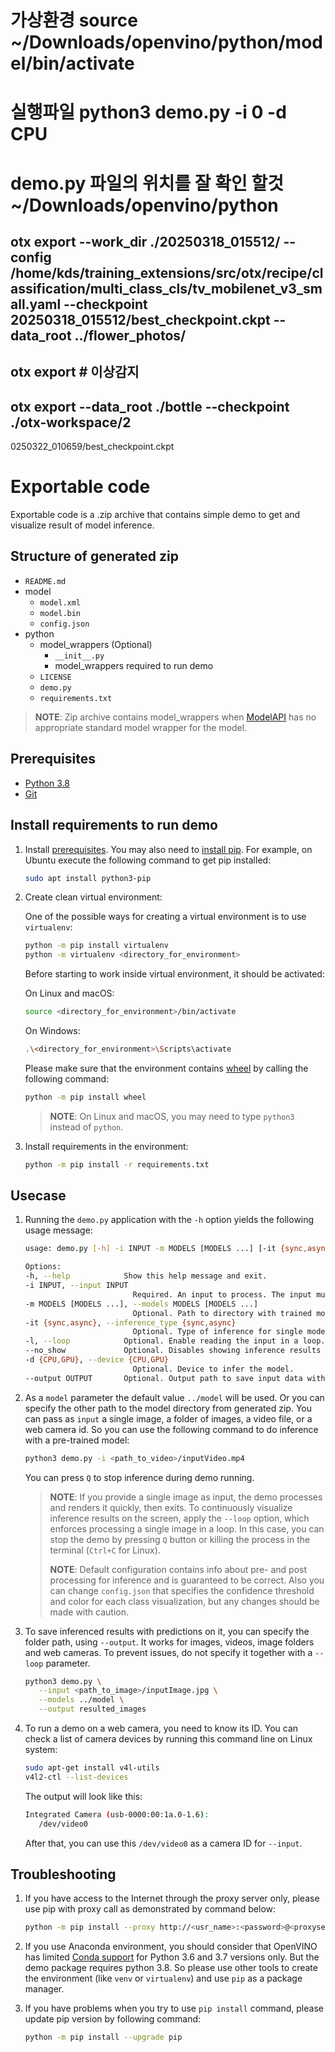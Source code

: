 # 가상환경 source ~/Downloads/openvino/python/model/bin/activate
# 실행파일 python3 demo.py -i 0 -d CPU
# demo.py 파일의 위치를 잘 확인 할것 ~/Downloads/openvino/python

## 
## otx export --work_dir ./20250318_015512/ --config /home/kds/training_extensions/src/otx/recipe/classification/multi_class_cls/tv_mobilenet_v3_small.yaml --checkpoint 20250318_015512/best_checkpoint.ckpt --data_root ../flower_photos/

## otx export #  이상감지
## otx export --data_root ./bottle --checkpoint ./otx-workspace/2
0250322_010659/best_checkpoint.ckpt

# Exportable code

Exportable code is a .zip archive that contains simple demo to get and visualize result of model inference.

## Structure of generated zip

- `README.md`
- model
  - `model.xml`
  - `model.bin`
  - `config.json`
- python
  - model_wrappers (Optional)
    - `__init__.py`
    - model_wrappers required to run demo
  - `LICENSE`
  - `demo.py`
  - `requirements.txt`

> **NOTE**: Zip archive contains model_wrappers when [ModelAPI](https://github.com/openvinotoolkit/model_api) has no appropriate standard model wrapper for the model.

## Prerequisites

- [Python 3.8](https://www.python.org/downloads/)
- [Git](https://git-scm.com/)

## Install requirements to run demo

1. Install [prerequisites](#prerequisites). You may also need to [install pip](https://pip.pypa.io/en/stable/installation/). For example, on Ubuntu execute the following command to get pip installed:

   ```bash
   sudo apt install python3-pip
   ```

1. Create clean virtual environment:

   One of the possible ways for creating a virtual environment is to use `virtualenv`:

   ```bash
   python -m pip install virtualenv
   python -m virtualenv <directory_for_environment>
   ```

   Before starting to work inside virtual environment, it should be activated:

   On Linux and macOS:

   ```bash
   source <directory_for_environment>/bin/activate
   ```

   On Windows:

   ```bash
   .\<directory_for_environment>\Scripts\activate
   ```

   Please make sure that the environment contains [wheel](https://pypi.org/project/wheel/) by calling the following command:

   ```bash
   python -m pip install wheel
   ```

   > **NOTE**: On Linux and macOS, you may need to type `python3` instead of `python`.

1. Install requirements in the environment:

   ```bash
   python -m pip install -r requirements.txt
   ```

## Usecase

1. Running the `demo.py` application with the `-h` option yields the following usage message:

   ```bash
   usage: demo.py [-h] -i INPUT -m MODELS [MODELS ...] [-it {sync,async}] [-l] [--no_show] [-d {CPU,GPU}] [--output OUTPUT]

   Options:
   -h, --help            Show this help message and exit.
   -i INPUT, --input INPUT
                           Required. An input to process. The input must be a single image, a folder of images, video file or camera id.
   -m MODELS [MODELS ...], --models MODELS [MODELS ...]
                           Optional. Path to directory with trained model and configuration file. If you provide several models you will start the task chain pipeline with the provided models in the order in which they were specified. Default value points to deployed model folder '../model'.
   -it {sync,async}, --inference_type {sync,async}
                           Optional. Type of inference for single model.
   -l, --loop            Optional. Enable reading the input in a loop.
   --no_show             Optional. Disables showing inference results on UI.
   -d {CPU,GPU}, --device {CPU,GPU}
                           Optional. Device to infer the model.
   --output OUTPUT       Optional. Output path to save input data with predictions.
   ```

2. As a `model` parameter the default value `../model` will be used. Or you can specify the other path to the model directory from generated zip. You can pass as `input` a single image, a folder of images, a video file, or a web camera id. So you can use the following command to do inference with a pre-trained model:

   ```bash
   python3 demo.py -i <path_to_video>/inputVideo.mp4
   ```

   You can press `Q` to stop inference during demo running.

   > **NOTE**: If you provide a single image as input, the demo processes and renders it quickly, then exits. To continuously
   > visualize inference results on the screen, apply the `--loop` option, which enforces processing a single image in a loop.
   > In this case, you can stop the demo by pressing `Q` button or killing the process in the terminal (`Ctrl+C` for Linux).
   >
   > **NOTE**: Default configuration contains info about pre- and post processing for inference and is guaranteed to be correct.
   > Also you can change `config.json` that specifies the confidence threshold and color for each class visualization, but any
   > changes should be made with caution.

3. To save inferenced results with predictions on it, you can specify the folder path, using `--output`.
   It works for images, videos, image folders and web cameras. To prevent issues, do not specify it together with a `--loop` parameter.

   ```bash
   python3 demo.py \
      --input <path_to_image>/inputImage.jpg \
      --models ../model \
      --output resulted_images
   ```

4. To run a demo on a web camera, you need to know its ID.
   You can check a list of camera devices by running this command line on Linux system:

   ```bash
   sudo apt-get install v4l-utils
   v4l2-ctl --list-devices
   ```

   The output will look like this:

   ```bash
   Integrated Camera (usb-0000:00:1a.0-1.6):
      /dev/video0
   ```

   After that, you can use this `/dev/video0` as a camera ID for `--input`.

## Troubleshooting

1. If you have access to the Internet through the proxy server only, please use pip with proxy call as demonstrated by command below:

   ```bash
   python -m pip install --proxy http://<usr_name>:<password>@<proxyserver_name>:<port#> <pkg_name>
   ```

1. If you use Anaconda environment, you should consider that OpenVINO has limited [Conda support](https://docs.openvino.ai/2021.4/openvino_docs_install_guides_installing_openvino_conda.html) for Python 3.6 and 3.7 versions only. But the demo package requires python 3.8. So please use other tools to create the environment (like `venv` or `virtualenv`) and use `pip` as a package manager.

1. If you have problems when you try to use `pip install` command, please update pip version by following command:

   ```bash
   python -m pip install --upgrade pip
   ```

